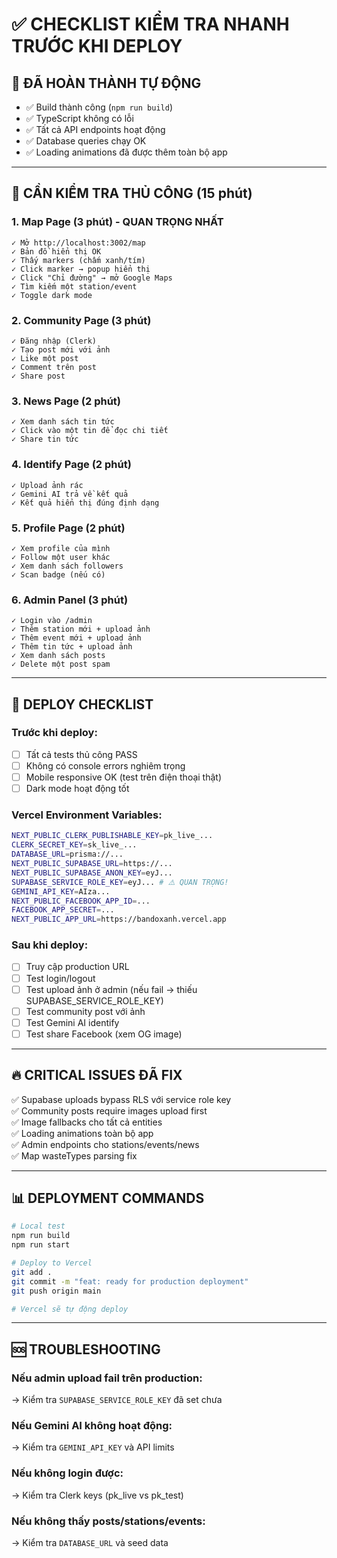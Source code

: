 # ✅ CHECKLIST KIỂM TRA NHANH TRƯỚC KHI DEPLOY

## 🎯 ĐÃ HOÀN THÀNH TỰ ĐỘNG
- ✅ Build thành công (`npm run build`)
- ✅ TypeScript không có lỗi
- ✅ Tất cả API endpoints hoạt động
- ✅ Database queries chạy OK
- ✅ Loading animations đã được thêm toàn bộ app

---

## 🧪 CẦN KIỂM TRA THỦ CÔNG (15 phút)

### 1. Map Page (3 phút) - QUAN TRỌNG NHẤT
```
✓ Mở http://localhost:3002/map
✓ Bản đồ hiển thị OK
✓ Thấy markers (chấm xanh/tím)
✓ Click marker → popup hiển thị
✓ Click "Chỉ đường" → mở Google Maps
✓ Tìm kiếm một station/event
✓ Toggle dark mode
```

### 2. Community Page (3 phút)
```
✓ Đăng nhập (Clerk)
✓ Tạo post mới với ảnh
✓ Like một post
✓ Comment trên post
✓ Share post
```

### 3. News Page (2 phút)
```
✓ Xem danh sách tin tức
✓ Click vào một tin để đọc chi tiết
✓ Share tin tức
```

### 4. Identify Page (2 phút)
```
✓ Upload ảnh rác
✓ Gemini AI trả về kết quả
✓ Kết quả hiển thị đúng định dạng
```

### 5. Profile Page (2 phút)
```
✓ Xem profile của mình
✓ Follow một user khác
✓ Xem danh sách followers
✓ Scan badge (nếu có)
```

### 6. Admin Panel (3 phút)
```
✓ Login vào /admin
✓ Thêm station mới + upload ảnh
✓ Thêm event mới + upload ảnh
✓ Thêm tin tức + upload ảnh
✓ Xem danh sách posts
✓ Delete một post spam
```

---

## 🚀 DEPLOY CHECKLIST

### Trước khi deploy:
- [ ] Tất cả tests thủ công PASS
- [ ] Không có console errors nghiêm trọng
- [ ] Mobile responsive OK (test trên điện thoại thật)
- [ ] Dark mode hoạt động tốt

### Vercel Environment Variables:
```bash
NEXT_PUBLIC_CLERK_PUBLISHABLE_KEY=pk_live_...
CLERK_SECRET_KEY=sk_live_...
DATABASE_URL=prisma://...
NEXT_PUBLIC_SUPABASE_URL=https://...
NEXT_PUBLIC_SUPABASE_ANON_KEY=eyJ...
SUPABASE_SERVICE_ROLE_KEY=eyJ... # ⚠️ QUAN TRỌNG!
GEMINI_API_KEY=AIza...
NEXT_PUBLIC_FACEBOOK_APP_ID=...
FACEBOOK_APP_SECRET=...
NEXT_PUBLIC_APP_URL=https://bandoxanh.vercel.app
```

### Sau khi deploy:
- [ ] Truy cập production URL
- [ ] Test login/logout
- [ ] Test upload ảnh ở admin (nếu fail → thiếu SUPABASE_SERVICE_ROLE_KEY)
- [ ] Test community post với ảnh
- [ ] Test Gemini AI identify
- [ ] Test share Facebook (xem OG image)

---

## 🔥 CRITICAL ISSUES ĐÃ FIX

✅ Supabase uploads bypass RLS với service role key  
✅ Community posts require images upload first  
✅ Image fallbacks cho tất cả entities  
✅ Loading animations toàn bộ app  
✅ Admin endpoints cho stations/events/news  
✅ Map wasteTypes parsing fix  

---

## 📊 DEPLOYMENT COMMANDS

```bash
# Local test
npm run build
npm run start

# Deploy to Vercel
git add .
git commit -m "feat: ready for production deployment"
git push origin main

# Vercel sẽ tự động deploy
```

---

## 🆘 TROUBLESHOOTING

### Nếu admin upload fail trên production:
→ Kiểm tra `SUPABASE_SERVICE_ROLE_KEY` đã set chưa

### Nếu Gemini AI không hoạt động:
→ Kiểm tra `GEMINI_API_KEY` và API limits

### Nếu không login được:
→ Kiểm tra Clerk keys (pk_live vs pk_test)

### Nếu không thấy posts/stations/events:
→ Kiểm tra `DATABASE_URL` và seed data

